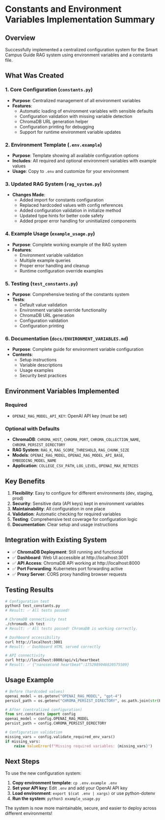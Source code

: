 # Constants and Environment Variables Implementation Summary

## Overview
Successfully implemented a centralized configuration system for the Smart Campus Guide RAG system using environment variables and a constants file.

## What Was Created

### 1. Core Configuration (`constants.py`)
- **Purpose**: Centralized management of all environment variables
- **Features**:
  - Automatic loading of environment variables with sensible defaults
  - Configuration validation with missing variable detection
  - ChromaDB URL generation helper
  - Configuration printing for debugging
  - Support for runtime environment variable updates

### 2. Environment Template (`.env.example`)
- **Purpose**: Template showing all available configuration options
- **Includes**: All required and optional environment variables with example values
- **Usage**: Copy to `.env` and customize for your environment

### 3. Updated RAG System (`rag_system.py`)
- **Changes Made**:
  - Added import for constants configuration
  - Replaced hardcoded values with config references
  - Added configuration validation in initialize method
  - Updated type hints for better code safety
  - Added proper error handling for uninitialized components

### 4. Example Usage (`example_usage.py`)
- **Purpose**: Complete working example of the RAG system
- **Features**:
  - Environment variable validation
  - Multiple example queries
  - Proper error handling and cleanup
  - Runtime configuration override examples

### 5. Testing (`test_constants.py`)
- **Purpose**: Comprehensive testing of the constants system
- **Tests**:
  - Default value validation
  - Environment variable override functionality
  - ChromaDB URL generation
  - Configuration validation
  - Configuration printing

### 6. Documentation (`docs/ENVIRONMENT_VARIABLES.md`)
- **Purpose**: Complete guide for environment variable configuration
- **Contents**:
  - Setup instructions
  - Variable descriptions
  - Usage examples
  - Security best practices

## Environment Variables Implemented

### Required
- `OPENAI_RAG_MODEL_API_KEY`: OpenAI API key (must be set)

### Optional with Defaults
- **ChromaDB**: `CHROMA_HOST`, `CHROMA_PORT`, `CHROMA_COLLECTION_NAME`, `CHROMA_PERSIST_DIRECTORY`
- **RAG System**: `RAG_K`, `RAG_SCORE_THRESHOLD`, `RAG_CHUNK_SIZE`
- **Models**: `OPENAI_RAG_MODEL`, `OPENAI_RAG_MODEL_API_BASE`, `EMBEDDING_MODEL_NAME`
- **Application**: `COLLEGE_CSV_PATH`, `LOG_LEVEL`, `OPENAI_MAX_RETRIES`

## Key Benefits

1. **Flexibility**: Easy to configure for different environments (dev, staging, prod)
2. **Security**: Sensitive data (API keys) kept in environment variables
3. **Maintainability**: All configuration in one place
4. **Validation**: Automatic checking for required variables
5. **Testing**: Comprehensive test coverage for configuration logic
6. **Documentation**: Clear setup and usage instructions

## Integration with Existing System

- ✅ **ChromaDB Deployment**: Still running and functional
- ✅ **Dashboard**: Web UI accessible at http://localhost:3001
- ✅ **API Access**: ChromaDB API working at http://localhost:8000
- ✅ **Port Forwarding**: Kubernetes port forwarding active
- ✅ **Proxy Server**: CORS proxy handling browser requests

## Testing Results

```bash
# Configuration test
python3 test_constants.py
# Result: ✅ All tests passed!

# ChromaDB connectivity test
./chromadb.sh test
# Result: ✅ All tests passed! ChromaDB is working correctly.

# Dashboard accessibility
curl http://localhost:3001
# Result: ✅ Dashboard HTML served correctly

# API connectivity
curl http://localhost:8000/api/v1/heartbeat
# Result: ✅ {"nanosecond heartbeat":1752989046820575509}
```

## Usage Example

```python
# Before (hardcoded values)
openai_model = os.getenv("OPENAI_RAG_MODEL", "gpt-4")
persist_path = os.getenv("CHROMA_PERSIST_DIRECTORY", os.path.join(str(Path.home()), ".chromadb_autogen"))

# After (centralized configuration)
from src.constants import config
openai_model = config.OPENAI_RAG_MODEL
persist_path = config.CHROMA_PERSIST_DIRECTORY

# Configuration validation
missing_vars = config.validate_required_env_vars()
if missing_vars:
    raise ValueError(f"Missing required variables: {missing_vars}")
```

## Next Steps

To use the new configuration system:

1. **Copy environment template**: `cp .env.example .env`
2. **Set your API key**: Edit `.env` and add your OpenAI API key
3. **Load environment**: `export $(cat .env | xargs)` or use python-dotenv
4. **Run the system**: `python3 example_usage.py`

The system is now more maintainable, secure, and easier to deploy across different environments!
